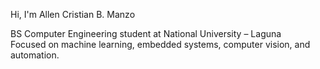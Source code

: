 Hi, I'm Allen Cristian B. Manzo

BS Computer Engineering student at National University – Laguna  
Focused on machine learning, embedded systems, computer vision, and automation.
